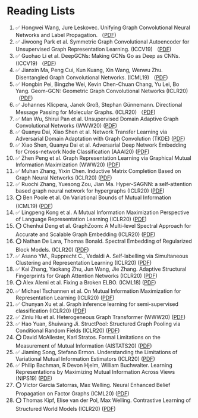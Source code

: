# Reading Lists
1. :white_check_mark: Hongwei Wang, Jure Leskovec. Unifying Graph Convolutional Neural Networks and Label Propagation. （[PDF](https://arxiv.org/pdf/2002.06755.pdf))
1. :white_check_mark: Jiwoong Park et al. Symmetric Graph Convolutional Autoencoder for Unsupervised Graph Representation Learning. (ICCV19) （[PDF](https://arxiv.org/pdf/1908.02441.pdf)) 	
1. :white_check_mark: Guohao Li et al. DeepGCNs: Making GCNs Go as Deep as CNNs. (ICCV19) （[PDF](https://arxiv.org/pdf/1910.06849.pdf)) 
1. :white_check_mark: Jianxin Ma, Peng Cui, Kun Kuang, Xin Wang, Wenwu Zhu. Disentangled Graph Convolutional Networks. (ICML19) （[PDF](http://proceedings.mlr.press/v97/ma19a/ma19a.pdf)) 	
1. :white_check_mark: Hongbin Pei, Bingzhe Wei, Kevin Chen-Chuan Chang, Yu Lei, Bo Yang. Geom-GCN: Geometric Graph Convolutional Networks (ICLR20) （[PDF](https://arxiv.org/pdf/2002.05287.pdf)) 	
1. :white_check_mark: Johannes Klicpera, Janek Groß, Stephan Günnemann. Directional Message Passing for Molecular Graphs. (ICLR20) （[PDF](https://openreview.net/pdf?id=B1eWbxStPH))
1. :white_check_mark: Man Wu, Shirui Pan et al. Unsupervised Domain Adaptive Graph Convolutional Networks (WWW20) ([PDF](https://www.researchgate.net/publication/338844424_Unsupervised_Domain_Adaptive_Graph_Convolutional_Networks)) 	
1. :white_check_mark: Quanyu Dai, Xiao Shen et al. Network Transfer Learning via Adversarial Domain Adaptation with Graph Convolution (TKDE) ([PDF](https://arxiv.org/pdf/1909.01541.pdf)) 	
1. :white_check_mark: Xiao Shen, Quanyu Dai et al. Adversarial Deep Network Embedding for Cross-network Node Classification (AAAI20) ([PDF](https://arxiv.org/pdf/2002.07366.pdf)) 	
1. :white_check_mark: Zhen Peng et al. Graph Representation Learning via Graphical Mutual Information Maximization (WWW20) ([PDF](https://arxiv.org/pdf/2002.01169.pdf)) 	
1. :white_check_mark: Muhan Zhang, Yixin Chen. Inductive Matrix Completion Based on Graph Neural Networks (ICLR20) ([PDF](https://arxiv.org/pdf/1904.12058.pdf))
1. :white_check_mark: Ruochi Zhang, Yuesong Zou, Jian Ma. Hyper-SAGNN: a self-attention based graph neural network for hypergraphs (ICLR20) ([PDF](https://arxiv.org/pdf/1911.02613.pdf))
1. :o: Ben Poole et al. On Variational Bounds of Mutual Information (ICML19) ([PDF](https://arxiv.org/pdf/1905.06922.pdf))
1. :white_check_mark: Lingpeng Kong et al. A Mutual Information Maximization Perspective of Language Representation Learning (ICLR20) ([PDF](https://arxiv.org/pdf/1905.06922.pdf))
1. :o: Chenhui Deng et al. GraphZoom: A Multi-level Spectral Approach for Accurate and Scalable Graph Embedding (ICLR20) ([PDF](https://arxiv.org/pdf/1910.02370.pdf))
1. :o: Nathan De Lara, Thomas Bonald. Spectral Embedding of Regularized Block Models. (ICLR20) ([PDF](https://arxiv.org/pdf/1912.10903.pdf))
1. :white_check_mark: Asano YM., Rupprecht C., Vedaldi A. Self-labelling via Simultaneous Clustering and Representation Learning (ICLR20) ([PDF](https://arxiv.org/pdf/1911.05371.pdf))
1. :white_check_mark: Kai Zhang, Yaokang Zhu, Jun Wang, Jie Zhang. Adaptive Structural Fingerprints for Graph Attention Networks (ICLR20) ([PDF](https://openreview.net/pdf?id=BJxWx0NYPr))
1. :o: Alex Alemi et al. Fixing a Broken ELBO. (ICML18) ([PDF](https://arxiv.org/pdf/1711.00464.pdf))
1. :white_check_mark: Michael Tschannen et al. On Mutual Information Maximization for Representation Learning  (ICLR20) ([PDF](https://arxiv.org/pdf/1907.13625.pdf))
1. :white_check_mark: Chunyan Xu et al. Graph inference learning for semi-supervised classification (ICLR20) ([PDF](https://arxiv.org/pdf/2001.06137.pdf))
1. :white_check_mark: Ziniu Hu et al. Heterogeneous Graph Transformer (WWW20) ([PDF](https://arxiv.org/pdf/2003.01332.pdf))
1. :white_check_mark: Hao Yuan, Shuiwang Ji. StructPool: Structured Graph Pooling via Conditional Random Fields (ICLR20) ([PDF](https://openreview.net/pdf?id=BJxg_hVtwH))
1. :o: David McAllester, Karl Stratos. Formal Limitations on the Measurement of Mutual Information (AISTATS20) ([PDF](http://www.karlstratos.com/publications/aistats20limit.pdf))
1. :white_check_mark: Jiaming Song, Stefano Ermon. Understanding the Limitations of Variational Mutual Information Estimators (ICLR20) ([PDF](https://arxiv.org/pdf/1910.06222.pdf))
1. :white_check_mark: Philip Bachman, R Devon Hjelm, William Buchwalter. Learning Representations by Maximizing Mutual Information Across Views (NIPS19) ([PDF](https://arxiv.org/pdf/1906.00910.pdf))
1. :o: Victor Garcia Satorras, Max Welling. Neural Enhanced Belief Propagation on Factor Graphs (ICML20) ([PDF](https://arxiv.org/pdf/2003.01998.pdf))
1. :o: Thomas Kipf, Elise van der Pol, Max Welling. Contrastive Learning of Structured World Models (ICLR20) ([PDF]())

